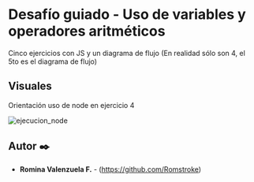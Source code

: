 # Desafío guiado - Uso de variables y operadores aritméticos

Cinco ejercicios con JS y un diagrama de flujo (En realidad sólo son 4, el 5to es el diagrama de flujo)

## Visuales

Orientación uso de node en ejercicio 4

![ejecucion_node](https://github.com/Romstroke/Uso_variables_operadores/assets/106749272/6ee90911-ea54-4a35-8ab2-275bb977f4f2)

## Autor ✒️

- **Romina Valenzuela F.** - (https://github.com/Romstroke)
